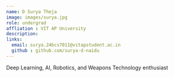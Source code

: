 ```yaml
---
name: D Surya Theja
image: images/surya.jpg
role: undergrad
affliation : VIT AP University
description: 
links:
  email: surya.24bcs7011@vitapstudent.ac.in
  github : github.com/surya-d-naidu
---
```



Deep Learning, AI, Robotics, and Weapons Technology enthusiast